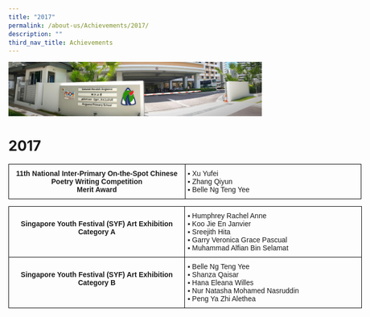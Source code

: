```yaml
---
title: "2017"
permalink: /about-us/Achievements/2017/
description: ""
third_nav_title: Achievements
---
```

![](/images/About%20Us.jpg)

2017
====



<style type="text/css">
.tg  {border-collapse:collapse;border-spacing:0;}
.tg td{border-color:black;border-style:solid;border-width:1px;font-family:Arial, sans-serif;font-size:14px;
  overflow:hidden;padding:10px 5px;word-break:normal;}
.tg th{border-color:black;border-style:solid;border-width:1px;font-family:Arial, sans-serif;font-size:14px;
  font-weight:normal;overflow:hidden;padding:10px 5px;word-break:normal;}
.tg .tg-amwm{font-weight:bold;text-align:center;vertical-align:top}
.tg .tg-0lax{text-align:left;vertical-align:top}
</style>
<table class="tg" style="undefined;table-layout: fixed; width: 702px">
<colgroup>
<col style="width: 351px">
<col style="width: 351px">
</colgroup>
<thead>
  <tr>
    <td class="tg-amwm">11th National Inter-Primary On-the-Spot Chinese Poetry Writing Competition<br>Merit Award<br></td>
    <td class="tg-0lax"><span style="font-weight:400;font-style:normal;text-decoration:none">▪ </span>Xu Yufei<br><span style="font-weight:400;font-style:normal;text-decoration:none">▪ </span>Zhang Qiyun<br><span style="font-weight:400;font-style:normal;text-decoration:none">▪ </span>Belle Ng Teng Yee</td>
  </tr>
</thead>
</table>


<style type="text/css">
.tg  {border-collapse:collapse;border-spacing:0;}
.tg td{border-color:black;border-style:solid;border-width:1px;font-family:Arial, sans-serif;font-size:14px;
  overflow:hidden;padding:10px 5px;word-break:normal;}
.tg th{border-color:black;border-style:solid;border-width:1px;font-family:Arial, sans-serif;font-size:14px;
  font-weight:normal;overflow:hidden;padding:10px 5px;word-break:normal;}
.tg .tg-amwm{font-weight:bold;text-align:center;vertical-align:top}
.tg .tg-0lax{text-align:left;vertical-align:top}
</style>
<table class="tg" style="undefined;table-layout: fixed; width: 703px">
<colgroup>
<col style="width: 351px">
<col style="width: 352px">
</colgroup>
<thead>
  <tr>
    <th class="tg-amwm"><br>Singapore Youth Festival (SYF) Art Exhibition<br>Category A<br></th>
    <th class="tg-0lax"><span style="font-weight:400;font-style:normal;text-decoration:none">▪ </span>Humphrey Rachel Anne<br><span style="font-weight:400;font-style:normal;text-decoration:none">▪ </span>Koo Jie En Janvier<br><span style="font-weight:400;font-style:normal;text-decoration:none">▪ </span>Sreejith Hita<br><span style="font-weight:400;font-style:normal;text-decoration:none">▪ </span>Garry Veronica Grace Pascual<br><span style="font-weight:400;font-style:normal;text-decoration:none">▪ </span>Muhammad Alfian Bin Selamat</th>
  </tr>
</thead>
<tbody>
  <tr>
    <td class="tg-amwm"><br>Singapore Youth Festival (SYF) Art Exhibition<br>Category B<br></td>
    <td class="tg-0lax"><span style="font-weight:400;font-style:normal;text-decoration:none">▪ </span>Belle Ng Teng Yee<br><span style="font-weight:400;font-style:normal;text-decoration:none">▪ </span>Shanza Qaisar<br><span style="font-weight:400;font-style:normal;text-decoration:none">▪ </span>Hana Eleana Willes<br><span style="font-weight:400;font-style:normal;text-decoration:none">▪ </span>Nur Natasha Mohamed Nasruddin<br><span style="font-weight:400;font-style:normal;text-decoration:none">▪ </span>Peng Ya Zhi Alethea</td>
  </tr>
</tbody>
</table>